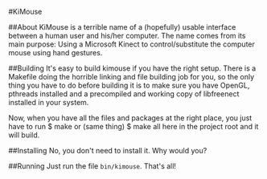 #KiMouse

##About
KiMouse is a terrible name of a (hopefully) usable interface between a human user and his/her computer. The name comes from its main purpose: Using a Microsoft Kinect to control/substitute the computer mouse using hand gestures.

##Building
It's easy to build kimouse if you have the right setup. There is a Makefile doing the horrible linking and file building job for you, so the only thing you have to do before building it is to make sure you have OpenGL, pthreads installed and a precompiled and working copy of libfreenect installed in your system.

Now, when you have all the files and packages at the right place, you just have to run
	$ make
or (same thing)
	$ make all
here in the project root and it will build.

##Installing
No, you don't need to install it. Why would you?

##Running
Just run the file `bin/kimouse`. That's all!
